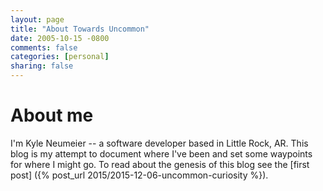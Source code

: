 ```yaml
---
layout: page
title: "About Towards Uncommon"
date: 2005-10-15 -0800
comments: false
categories: [personal]
sharing: false
---
```


# About me

I'm Kyle Neumeier -- a software developer based in Little Rock, AR. This blog is my attempt to document where I've been and set some waypoints for where I might go. To read about the genesis of this blog see the [first post] ({% post_url 2015/2015-12-06-uncommon-curiosity %}).

